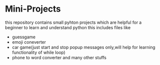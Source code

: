 # Mini-Projects

this repository contains small pyhton projects 
which are helpful for a beginner to learn and understand python this includes files like 
- guessgame
- emoji coneverter
- car game(just start and stop popup messages only,will help for learning functionality of while loop)
- phone to word converter
and many other stuffs
  
